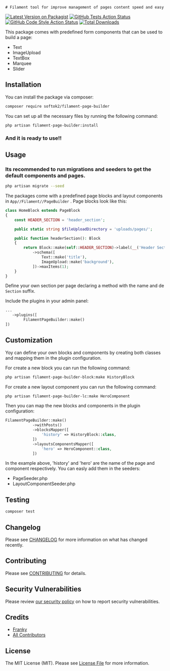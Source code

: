     # Filament tool for improve management of pages content speed and easy

[![Latest Version on Packagist](https://img.shields.io/packagist/v/softok2/filament-page-builder.svg?style=flat-square)](https://packagist.org/packages/softok2/filament-page-builder)
[![GitHub Tests Action Status](https://img.shields.io/github/actions/workflow/status/softok2/filament-page-builder/run-tests.yml?branch=main&label=tests&style=flat-square)](https://github.com/softok2/filament-page-builder/actions?query=workflow%3Arun-tests+branch%3Amain)
[![GitHub Code Style Action Status](https://img.shields.io/github/actions/workflow/status/softok2/filament-page-builder/fix-php-code-styling.yml?branch=main&label=code%20style&style=flat-square)](https://github.com/softok2/filament-page-builder/actions?query=workflow%3A"Fix+PHP+code+styling"+branch%3Amain)
[![Total Downloads](https://img.shields.io/packagist/dt/softok2/filament-page-builder.svg?style=flat-square)](https://packagist.org/packages/softok2/filament-page-builder)



This package comes with predefined form components that can be used to build a page:
* Text
* ImageUpload
* TextBox
* Marquee
* Slider

## Installation

You can install the package via composer:

```bash
composer require softok2/filament-page-builder
```

You can set up all the necessary files by running the following command:

```bash
php artisan filament-page-builder:install
```

### And it is ready to use!!

## Usage

### Its recommended to run migrations and seeders to get the default components and pages.

```bash
php artisan migrate --seed
```


The packages come with a predefined page blocks and layout components in ```App//Filament//PageBuilder``` .
Page blocks look like this:

```php
class HomeBlock extends PageBlock
{
    const HEADER_SECTION = 'header_section';

    public static string $fileUploadDirectory = 'uploads/pages/';

    public function headerSection(): Block
    {
        return Block::make(self::HEADER_SECTION)->label(__('Header Section'))
            ->schema([
                Text::make('title'),
                ImageUpload::make('background'),
            ])->maxItems(1);
    }
}
```
Define your own section per page declaring a method with the name  and de ```Section``` suffix. 


Include the plugins in your admin panel:

```php
...
   ->plugins([
        FilamentPageBuilder::make()
])
```

## Customization

Yoy can define your own blocks and components by creating both classes and mapping them in the plugin configuration.


For create a new block you can run the following command:

```bash
php artisan filament-page-builder-block:make HistoryBlock
```

For create a new layout component you can run the following command:

```bash
php artisan filament-page-builder-lc:make HeroComponent
```

Then you can map the new blocks and components in the plugin configuration:

```php
FilamentPageBuilder::make()
            ->withPosts()
            ->blocksMapper([
                'history' => HistoryBlock::class,
            ])
            ->layoutsComponentsMapper([
                'hero' => HeroComponent::class,
            ])
```

In the example above, 'history' and 'hero' are the name of the page and component respectively.
You can easly add them in the seeders:
* PageSeeder.php
* LayoutComponentSeeder.php

## Testing

```bash
composer test
```

## Changelog

Please see [CHANGELOG](CHANGELOG.md) for more information on what has changed recently.

## Contributing

Please see [CONTRIBUTING](.github/CONTRIBUTING.md) for details.

## Security Vulnerabilities

Please review [our security policy](../../security/policy) on how to report security vulnerabilities.

## Credits

- [Franky](https://github.com/softok2)
- [All Contributors](../../contributors)

## License

The MIT License (MIT). Please see [License File](LICENSE.md) for more information.
